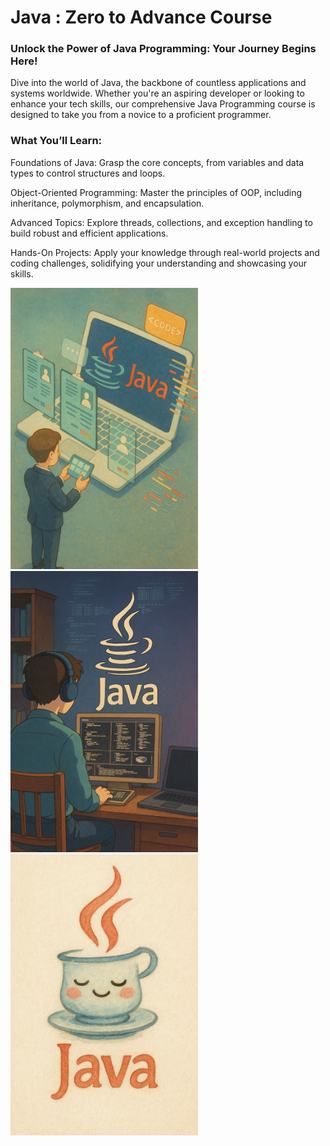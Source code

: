 # Java : Zero to Advance Course

### Unlock the Power of Java Programming: Your Journey Begins Here!

Dive into the world of Java, the backbone of countless applications and systems worldwide. Whether you're an aspiring developer or looking to enhance your tech skills, our comprehensive Java Programming course is designed to take you from a novice to a proficient programmer.

### What You’ll Learn:

Foundations of Java: Grasp the core concepts, from variables and data types to control structures and loops.

Object-Oriented Programming: Master the principles of OOP, including inheritance, polymorphism, and encapsulation.

Advanced Topics: Explore threads, collections, and exception handling to build robust and efficient applications.

Hands-On Projects: Apply your knowledge through real-world projects and coding challenges, solidifying your understanding and showcasing your skills.


<p>
  <img src="image.png" alt="Keylogger Image1" width="300" height="450">
   <img src="image2.png" alt="Keylogger Image2" width="300" height="450">
   <img src="image3.png" alt="Keylogger Image3" width="300" height="450">
</p>
